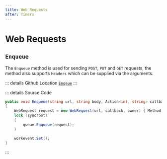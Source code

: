 ```yaml
---
title: Web Requests
after: Timers
---
```


# Web Requests

## `Enqueue`

The `Enqueue` method is used for sending `POST`, `PUT` and `GET` requests, the method also supports `Headers` which can be supplied via the arguments.

::: details Github Location
[`Enqeue`](https://github.com/OxideMod/Oxide.Core/blob/develop/src/Libraries/WebRequests.cs#L492)
:::

::: details Source Code
```csharp
public void Enqueue(string url, string body, Action<int, string> callback, Plugin owner, RequestMethod method = RequestMethod.GET, Dictionary<string, string> headers = null, float timeout = 0f)
{
    WebRequest request = new WebRequest(url, callback, owner) { Method = method.ToString(), RequestHeaders = headers, Timeout = timeout, Body = body };
    lock (syncroot)
    {
        queue.Enqueue(request);
    }

    workevent.Set();
}
```
:::